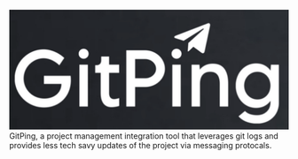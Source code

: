 ![Logo](./assets/images/gitping_long.png "Logo")
GitPing, a project management integration tool that leverages git logs and provides less tech savy updates of the project via messaging protocals.

